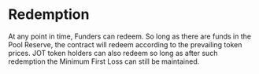 # Redemption

At any point in time, Funders can redeem. So long as there are funds in the Pool Reserve, the contract will redeem according to the prevailing token prices. JOT token holders can also redeem so long as after such redemption the Minimum First Loss can still be maintained.
